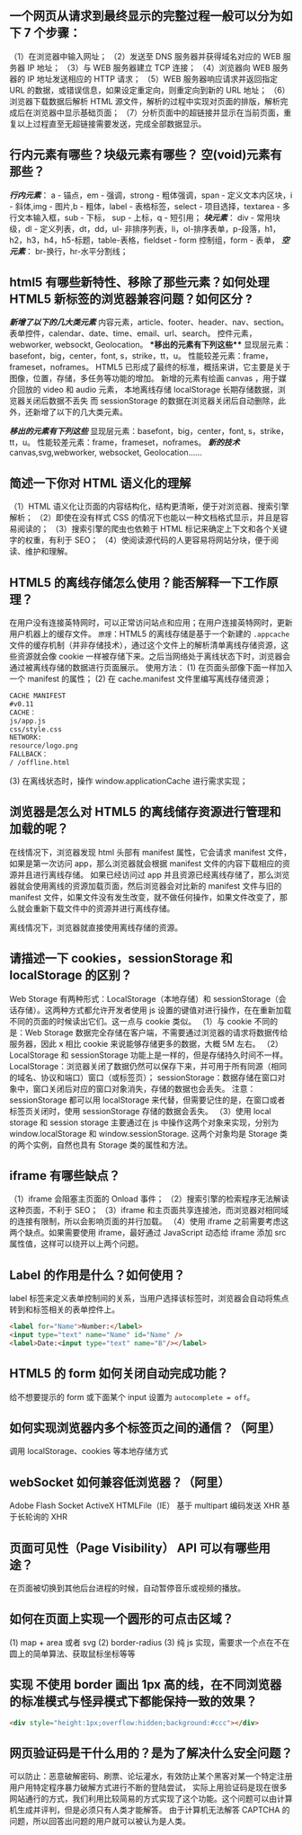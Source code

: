 ## 一个网页从请求到最终显示的完整过程一般可以分为如下 7 个步骤：

（1）在浏览器中输入网址；
（2）发送至 DNS 服务器并获得域名对应的 WEB 服务器 IP 地址；
（3）与 WEB 服务器建立 TCP 连接；
（4）浏览器向 WEB 服务器的 IP 地址发送相应的 HTTP 请求；
（5）WEB 服务器响应请求并返回指定 URL 的数据，或错误信息，如果设定重定向，则重定向到新的 URL 地址；
（6）浏览器下载数据后解析 HTML 源文件，解析的过程中实现对页面的排版，解析完成后在浏览器中显示基础页面；
（7）分析页面中的超链接并显示在当前页面，重复以上过程直至无超链接需要发送，完成全部数据显示。

## 行内元素有哪些？块级元素有哪些？ 空(void)元素有那些？

**_行内元素_**：
a - 锚点，em - 强调，strong - 粗体强调，span - 定义文本内区块，i - 斜体,img - 图片,b - 粗体，label - 表格标签，select - 项目选择，textarea - 多行文本输入框，sub - 下标，
sup - 上标，q - 短引用；
**_块元素_**：
div - 常用块级，dl - 定义列表，dt，dd，ul- 非排序列表，li，ol-排序表单，p-段落，h1，h2，h3，h4，h5-标题，table-表格，fieldset - form 控制组，form - 表单，
**_空元素_**：
br-换行，hr-水平分割线；

## html5 有哪些新特性、移除了那些元素？如何处理 HTML5 新标签的浏览器兼容问题？如何区分 ?

**_新增了以下的几大类元素_**
内容元素，article、footer、header、nav、section。
表单控件，calendar、date、time、email、url、search。
控件元素，webworker, websockt, Geolocation。
**\*移出的元素有下列这些\*\***
显现层元素：basefont，big，center，font, s，strike，tt，u。
性能较差元素：frame，frameset，noframes。
HTML5 已形成了最终的标准，概括来讲，它主要是关于图像，位置，存储，多任务等功能的增加。
新增的元素有绘画 canvas ，用于媒介回放的 video 和 audio 元素，
本地离线存储 localStorage 长期存储数据，浏览器关闭后数据不丢失
而 sessionStorage 的数据在浏览器关闭后自动删除，此外，还新增了以下的几大类元素。

**_移出的元素有下列这些_**
显现层元素：basefont，big，center，font, s，strike，tt，u。
性能较差元素：frame，frameset，noframes。
**_新的技术_**
canvas,svg,webworker, websocket, Geolocation......

## 简述一下你对 HTML 语义化的理解

（1）HTML 语义化让页面的内容结构化，结构更清晰，便于对浏览器、搜索引擎解析；
（2）即使在没有样式 CSS 的情况下也能以一种文档格式显示，并且是容易阅读的；
（3）搜索引擎的爬虫也依赖于 HTML 标记来确定上下文和各个关键字的权重，有利于 SEO；
（4）使阅读源代码的人更容易将网站分块，便于阅读、维护和理解。

## HTML5 的离线存储怎么使用？能否解释一下工作原理？

在用户没有连接英特网时，可以正常访问站点和应用；在用户连接英特网时，更新用户机器上的缓存文件。
`原理`：HTML5 的离线存储是基于一个新建的 `.appcache` 文件的缓存机制（并非存储技术），通过这个文件上的解析清单离线存储资源，这些资源就会像 cookie 一样被存储下来。之后当网络处于离线状态下时，浏览器会通过被离线存储的数据进行页面展示。
使用方法：
(1) 在页面头部像下面一样加入一个 manifest 的属性；
(2) 在 cache.manifest 文件里编写离线存储资源；
```html
CACHE MANIFEST
#v0.11
CACHE：
js/app.js
css/style.css
NETWORK:
resource/logo.png
FALLBACK：
/ /offline.html
```
(3) 在离线状态时，操作 window.applicationCache 进行需求实现；

## 浏览器是怎么对 HTML5 的离线储存资源进行管理和加载的呢？

在线情况下，浏览器发现 html 头部有 manifest 属性，它会请求 manifest 文件，如果是第一次访问 app，那么浏览器就会根据 manifest 文件的内容下载相应的资源并且进行离线存储。
如果已经访问过 app 并且资源已经离线存储了，那么浏览器就会使用离线的资源加载页面，然后浏览器会对比新的 manifest 文件与旧的 manifest 文件，如果文件没有发生改变，就不做任何操作，如果文件改变了，那么就会重新下载文件中的资源并进行离线存储。

离线情况下，浏览器就直接使用离线存储的资源。

## 请描述一下 cookies，sessionStorage 和 localStorage 的区别？

Web Storage 有两种形式：LocalStorage（本地存储）和 sessionStorage（会话存储）。这两种方式都允许开发者使用 js 设置的键值对进行操作，在在重新加载不同的页面的时候读出它们。这一点与 cookie 类似。
（1）与 cookie 不同的是：Web Storage 数据完全存储在客户端，不需要通过浏览器的请求将数据传给服务器，因此 x 相比 cookie 来说能够存储更多的数据，大概 5M 左右。
（2）LocalStorage 和 sessionStorage 功能上是一样的，但是存储持久时间不一样。
LocalStorage：浏览器关闭了数据仍然可以保存下来，并可用于所有同源（相同的域名、协议和端口）窗口（或标签页）；
sessionStorage：数据存储在窗口对象中，窗口关闭后对应的窗口对象消失，存储的数据也会丢失。
注意：sessionStorage 都可以用 localStorage 来代替，但需要记住的是，在窗口或者标签页关闭时，使用 sessionStorage 存储的数据会丢失。
（3）使用 local storage 和 session storage 主要通过在 js 中操作这两个对象来实现，分别为 window.localStorage 和 window.sessionStorage. 这两个对象均是 Storage 类的两个实例，自然也具有 Storage 类的属性和方法。

## iframe 有哪些缺点？

（1）iframe 会阻塞主页面的 Onload 事件；
（2）搜索引擎的检索程序无法解读这种页面，不利于 SEO；
（3）iframe 和主页面共享连接池，而浏览器对相同域的连接有限制，所以会影响页面的并行加载。
（4）使用 iframe 之前需要考虑这两个缺点。如果需要使用 iframe，最好通过 JavaScript 动态给 iframe 添加 src 属性值，这样可以绕开以上两个问题。

## Label 的作用是什么？如何使用？

label 标签来定义表单控制间的关系，当用户选择该标签时，浏览器会自动将焦点转到和标签相关的表单控件上。

```html
<label for="Name">Number:</label>
<input type="text" name="Name" id="Name" />
<label>Date:<input type="text" name="B"/></label>
```

## HTML5 的 form 如何关闭自动完成功能？

给不想要提示的 form 或下面某个 input 设置为 `autocomplete = off`。

## 如何实现浏览器内多个标签页之间的通信？（阿里）

调用 localStorage、cookies 等本地存储方式

## webSocket 如何兼容低浏览器？（阿里）

Adobe Flash Socket
ActiveX HTMLFile（IE）
基于 multipart 编码发送 XHR
基于长轮询的 XHR

## 页面可见性（Page Visibility） API 可以有哪些用途？

在页面被切换到其他后台进程的时候，自动暂停音乐或视频的播放。

## 如何在页面上实现一个圆形的可点击区域？

(1) map + area 或者 svg
(2) border-radius
(3) 纯 js 实现，需要求一个点在不在圆上的简单算法、获取鼠标坐标等等

## 实现 不使用 border 画出 1px 高的线，在不同浏览器的标准模式与怪异模式下都能保持一致的效果？

```html
<div style="height:1px;overflow:hidden;background:#ccc"></div>
```

## 网页验证码是干什么用的？是为了解决什么安全问题？

可以防止：恶意破解密码、刷票、论坛灌水，有效防止某个黑客对某一个特定注册用户用特定程序暴力破解方式进行不断的登陆尝试，
实际上用验证码是现在很多网站通行的方式，我们利用比较简易的方式实现了这个功能。这个问题可以由计算机生成并评判，但是必须只有人类才能解答。
由于计算机无法解答 CAPTCHA 的问题，所以回答出问题的用户就可以被认为是人类。
